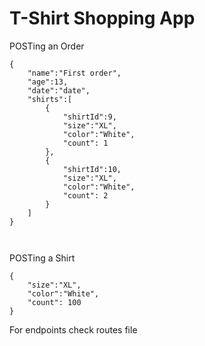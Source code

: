 # T-Shirt Shopping App
POSTing an Order
```
{
	"name":"First order",
	"age":13,
	"date":"date",
	"shirts":[
		{
			"shirtId":9,
			"size":"XL",
			"color":"White",
			"count": 1
		},
		{
			"shirtId":10,
			"size":"XL",
			"color":"White",
			"count": 2
		}
	]
}



```
POSTing a Shirt
```
{
    "size":"XL",
    "color":"White",
    "count": 100
}
```
For endpoints check routes file
